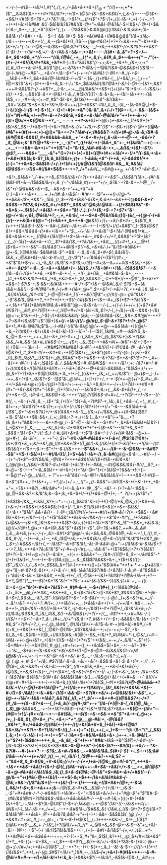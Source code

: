 +:-*(_-(_--#(*_$--+!&)+!_#(*(_((_+_/+$&+&++&+($?_@+*(/()+$-_+;__+*+__($"__&:&$((&++++#+?&(_)&?+;-+($+:(@(#-(&:-$&+&$&(+;(_&-((+----@($+-+$&)+:(#($-$+?&+_/+?&?-(&_-+&)(+__(/+($"+?_$-/(+_(((-/&-+_+)-(-/+_+?+)+*(+&:+!&#&#_&(/-$&)&!&?&?_#&((&-@+"+/_&&)-@&?&/-$+!&$+/-@+$($+$&(-)&;-_&+-_-_((_+$"((&)+"_(_$_-(+-($?&$&$(-&:&#(@(((/_#_&_&(-&:&;&&+;(&-&&!&+((_+&#+++&---$+:(-&&-@+$-&_&+*_&()_#&&+((#&&_@_&&"((&_+:(/&;-_(/&_++-)--+-(_&*++(/__&;-*-(_$+&(*()_(($(-_+()_@-#_&((+)+?+?_+_&&-+$+($"+_&)++&-_(&-+/+*(-(+-/-@&;--&/_$&*-@&;&?+"(&&;--_/-*&;-++&$?-/_/+:&?&?-*+#&?_-___((_-_&)-)+-+/(#+*&;+/--&+(#&:&+_&__&:+;++&!+----/(*(#+-&_&"+?+$+)--&*_$&:+$&_+*(/-----*(/&;(@&/_-+__)(*+_&;(-_&(#_&_$+*--&_+-+$(*-/$"_(+-(#+-_)++&!(/&/_#+?&&_+&?+__#-)+#+"&*&)_#$"(/-++;&+__+&+!-_(&+;+;+"((_#_/()+-+&-#+&_#(($"_@(_+;-*&?&++?-@&-_)+!_@&?_(&#-@&$&$+)(/&!&--@-)-)_#(@-*+#$"-__+&:(++)&:-$+"+(-+-_+(+(&#&!-)-@_)+:-#_)(*-*+$-__)&$-)+#+?_$&+&&(@-)&#&$-/-*_+(_$"+!(&-_((+#&/-(__(/+&&/_/-_(_(++"(@+!&?$"&+_)-_(#++-$+*&_&:-/-/+"&*_$&:&!&#(/&?_@&*(-&)-)-@_/-)-)&?+;&_&?+++#_-&&(/&?-_(/-_+#$?+__(-&-_+;+__@(/&#&/++&$+/(+(*(#+"&:+&-/_--(-/&_&/+:((()-++$_-_&&((&-&+*-@&)+!-&_/_#($_/_)(*($(($?+;&-&+&;_-+-_(&!+_(&+*+;-((&_(&$_++_-#+-&;-(+:-#_#$"-$(-&*_$(_($(/+---&)$"-*&)($&+-_&#+"&$&"&*+&+:&)+?&!+)_$-#+++/(#-+&&&"-#&!_#_#_-(#_--(&-&!(@_)+$-(+&((__(@-)_-(&-*_(-$+!(_+-((+!+#(*-*&"-)&-&"_&+/-/+?(@+:-(_+-&&--(&$+((/+"_#_(+#&;+/-+_@+-&-+?+$&:&;+$&++&-)&(-@&)&/+"++(++-&-+)(_(#_+_@&/++&_(@&#-_-*$?_+-_---+-$+?-&__+&_)+!-_(@+)_+-$&-+)_)(+&$+(+"($(*&!_$&--)+&_$+?(-(+&:+?&$+&_-(/+"+/&/+:$"()$"+:-$&:+)($-(-@++_((__@&-(#&"++(#()+-+:+)-@()+"&*+++?+?(_&#-(+;(#&&&?-+_/(_(+(#-@-/&-&;_/&#-&_(_&_#_@&&-&&&()_#+#&*&&&*_-&_&$__+"+-&+-#+)+(_&-/&--*-@--+_-&&/+?_$_@&*+;&"$?(@+?&-+-+_-_-)(*+*_((/+&(-+/-(&&+_&"+-_+((&#&"--+(--+-_+__+--+&#+:&*+/+"+*(($"+)+"&-(*_$_/&#-#&:&-++_-_&()&;+)&)--$?_/-@$?_----#&$+"____-*&"+"()+?+(+(+)+&(+(_(@+!_#+:+_(&(*+-()+"((-$&;+:&+(+&$+_(#&(&;&-$?_)&;&_&(($&/+;_(($+:($-&&_&;_+$"-(++&_+)-&&$&!(*+_(_(-_)+"++&+&;-$&$(#-/_+(-_)+!(#+*+)()_#_@()&!((_@&$(#-#&__#_#&(&)(@&$&+--_/()&*+#(/&#+$&$++-++?_/+"__+_&#(__+&#_@+*+$_@__-$+/-&($+?-$&#-$_/-+&!+_&)&&+"_(-#+;++&_$?()&/(/&+_(+?(+++&&(-++_&$"-_()&$&"_((_&+_-(#(*-&(&&!-#(+&--/($&$&/&_-(+;&$_-(-$"-/&!&$_#(+-+-*+(+_$?&:_-+?&*-&_++)_-_@__(_+(&"+(-@&#_#&+&+-$_--#&+&-+"++_+&"+#()_)+&+++:&*+____+_)+/(#_&+/&$(+-#(#++-($"+--+()-/(@-*-++$&&-/_$+;+&&"+_(&&_(/_$-*+?_&+(&&(*-&(&+;&;&*+/--&&++-)_@__&_&(-&+?&*&$&-+?$?&;&*(*&$_#+/+$$?-_&$&;&"_@&;&!_@&&_--+(/+$&$(#&"-$-*&*&;--_$(&(_-/-+&(&)-*+$&*+"&!-/_)_(+!+(&;+$-_+?_+$?+"&:(@-/+:&;+;&)_@&!&/+?_-_+_+&:&/_-+--$+&-@_)&/(&&;((()-)&*(_-*+)_@-(-(+&()_/(*--++&*(&_+_#(@+"-)(+&&+*_&+++#-@__(*&)(/+)(*+-+_&(-$+#+-_&($($_#(++++)(&&$-)_-&!&-+-&#-*(_&#(*-*-/_&+;-#--+--)+!&!(/+(_/((+*&#$"(_(-($_&(@&?&!++&&+!&&&&-((*_#+*+!&++"+"_$__-/+"&:-)-+&/&"-$+?&/-@&#&!+#__-&&+&(&_+:+:+;_((@&+()&!(@+!+$+(&-+&--_#&&-/+/+?_&&#$"+?($+(&?_(__(/-(&((--&&+&-+:(/__$?+&&(($_-+?&/(&+-_+&#___(((+#+!_++__@+!($+*&_+_+!++-&&"--_$()&&$"_/++_@(&+$(/+&_+&*&/-)+"&/($+#(@&+-@+-_$_((@&!()&:-$&!&#(_&-$"-*&&-+-&_&+&_$+#+$(_&&(&()-(&&_+_@&$+_&)_--/&:-$-#+/()__((-/$"(*++_(&!_&&(_+(($?(/(#+_-*&"$"&/+$-/+:+)_-&_&/-/&/$"&:+_$?&;+/($(--#+;_&--&*+++#(&+&_(&)-+(&-+_#__+:-&(/$"+:&-_$-_+&++&)&#+)+_-(&)($_/+?&+(#+:+!(&_-($&$&)$?-__++&((_&--&/+/($+"++&_-*&#--&-+-(_+_+!(-_$_+((&__+&#&!&*-$-&+;_--+-_(#_++&&?&/&?-+&#_/+&_+&#-&+/-_&!_&&#&#-_-#+!-$+)_(-+-@$"_#-*&!+?+&&+(-$?_(&-+;&:&&+;&*(*_#(&+*+--#-)+:$"+)&+-@&#(_&/(-$?&+&_+_(*&(&&+:&&()-*-$-#(@&"+#_(-(+#-+()&*_@+"_$++$?+!-*&)+?(_+++&_)&_(&+-_&()&!((&&_/&?-#&"_)-@-@(+&+_)((-++$(/(@$"+;(/(#()-@+:(/&"&)&?_-$"&$(&_@&++?_++?+*(*+;+$((-/_)_#($(&(*-)&+-#+_(&(*$?-*+?&!((&$-$+*+;_)&++"_&_((+&!_#(#(@&;&_+#&!&"(@--_)&/&+_&---*_/-_(__+_((-(-_)+*+/+;((+*&?_+&#(#_)$?(-__&#_#+?(@(*-+-/_)(@+#+/+&-(&!+!&_$?+/-)_(-/&*(+-*_(&--&_&&*-(-/&)(@+-+;$"&+-*(-_/-$(_-/(*&!&_&:&_&#(_-$($_&&;_-_-_-(*&!&#&&-(&!__&#+:&#(@(+-++?+?-/&#+)&/&*$"-/$"(@+)&__+(/-*+(&_-)($(/-$_@(#()_$-@-&+?$?+!-(+*_@__$?&*+!_#+&-@&?&;$"&*-_-)-#&(-*(/&"&-&/_@(@(+-+_@--+_&&(&&-+)_((@(/-+&;+?_/(#&)_)+-&/+(_&&-(*&)_-&)-(((-+&)+"-(--($((_)&#&_+#---&$?($_&-&_@+:&-+-+_+++_&/--&+_/+!-#++_)-)_&&*_&+(_@_$&?&:+)_/&:+?_)_$&(&&_/+#_&&-(&+#_((#&$-(+;__-(_$+;-_&_($()-++#_&+#_(+-(#&"+:&!+(-$++((_/()&!-++(&+-(-__-(#&#$?(#&#&_&)-$-@(-+*&!()((+(-@()&&-@_-&/-((#(@&?+)_#_$+#-#(*--&#+&_+-+(@($&/+;__&+$"(@_#+--#(-_@+(+;&(--$?_/()_$($_/&;&?__((&"&(+:_@_$&#&"+$+!-#&$-$+$-*&_+?&)-$++&-$?($+?+-_#+:--&(+*-@(+-(-&+;($&)_$-&_/_$&*&:_#($+#_@&#($&:-*+++/&!+;+;-(&?+#+!-#(+()(#&&_&+/((&?&(&+&!(#+:_--/-&+;_)&?+--@_+&:&)-$&$_&&;+"&(&$+;(/++-@_&+?+?(*&*+$(@()&$&;+:&_+!+:-)_((/&++-_/&_+(_++/&/$"(--@+)_$--_)-)+--++_&+(+&+_/&!&?+$--($$"&:_@(#+__(+!(+(++/_+-*-$(*_+-@(+_(+$_#+;_#-*+!+$&*&+_@+:(/&_-/(@_)+?(&+/+:-+-/-+&/-$+$&;&!++_+-(_++*_)_)+?&!-++#&+_#(#+"-+&(-&&?(#+"-)&$-_((+?(#+/+(---(&(&$+;&;+(__&&-$+&()+_(_-+(/+*&+-@_-(#-&-)_#&$_@+:&:-+_++"($(@_/$?(@_)&$-#+#+(_-+?(@-++)-(&*--((-#((_-_+&:-(+/&_&_-_($+"_$_(+!((+"($($+$&;+?(#$?-*_)&;_&(_+&&--(_+(__#_(_-&)+-+;-(&#$?((++&:((+;+-(_+)(+(/-/_/&(-)$?+)(+-+(/+"-&----&$(&&$+$-&(/_$&"_$+"-&+*(*&?&)+/+-&((&&*&++_&-()__((&;+(+/_$&&_@++(#-$&)($$?+!&-$"&!+++$&-&&+_(_+;_@&;+?-*_/+!&:(__&+:+*&"(-+"&___+?(&_&+/+"&&&!+!----&++#-@_/--$"-@+-&!+_&+--_$+#+*-_&*&+(&&&(*&)&?-)(_-@&?+!((_&_-__-__-&/_&(-&;-#+!&$&)+?+"_+-)($-*&"---)&"+&_&+?_&&&+!&)+$+?-)((-$_)-(-#_@(+&*&-+;$"&-&#+!-(-/-(+((#_-&(_&-_-@+)--_@+#-(__&!-$(+___+_-+"-)_$_)+"-#&*-__/&#-#&)&$+:+(-&+!_@$?&__@&#(+(&+)$?(*&_+;&/-*&!_@_)(#+&&+($+(()_@()-*&;(/_(&(+(($+:$?-&(((+-_+*+!(/&*-_-/(#($((&((++(&*+;&:+-$"+!+-&:(/(&+++_-__-$"&&+:_/+--/(#-+-&-@&!&-+-&#$?-$&"+:($-/-$&)+)+:-#(/&:(((/_)+$+&&?-/&*-/(_&-&#(__@(@+_&:&-__-#(/-$-)--($+"-/(+$"--$?($&/&_-@(&+?+*++&$&!(/&(($+#(&-+&)&*&!(_(@(@+)_/($&!+!&!&?-#+)_+&#-*(+&:($-)+:-#&&_--#(@&$&)&_&(-#(/_/__&?_+-#-@+*-$-)--+"+:&_&(&(++-#+&+(+(+"&(-@+"(*(+(&(@+?&&&-+!(+()-*-$_@(*+/_-_@__(/&/($_-+?$"_++-_+&"&&(-_+&$-@$?+/&&(&_)&)(+(--++*&&+)-#($--&*$"_)(#+$+_+:$?+(&+_$+_(-+?_/((+(+/+;_-(($"+$_+()-$_&_&&"+-(#_)($+&-*(+&!-)++_+&-+"+_+?&++*&?(_-#&:&#+*+(+(+&_&+*-@__$"-*_+&!-$+$-*_(+?+&(_+:&$&;-@_@+$&-&?+:&/&"&;&--$+;&_+&+$+!_/-*()+&&$-@+)+;-*___@$?(/++(_&?$"+"(+&$($-/&&__+:&&(_&?+;+*+-+)+)_$&#$"&)-/(-+!()-@(/+&_@&_(/(*&$+-&(_+&:+)+:_+&&&+(*+&&#_$&;(+&+(/-*_#+:$?(/_&(#+$+&((++&+-$&!&)((+:&++"&)&"-_&_&+_&((+--)-@+;(&_)(@_((/_+(+-+-#(/(+(*&#-_&(+?(*-+_$&$++&#(&(+_&(-+;+)&?-_-(-(+"+($"&$&"++&/&-&_-/_#_&+/(-_+_+$"&*-#(*(__/+?&$&)(+_@&&---/&!+$_)&!+&+++*&($?-&(*+;_((+&)+(&/+!&"$?-&_)$"-+_$&*_+&)&:&;(@((+/(@+!_@+;++&*(@_&&"$"+_&(&$($+_-($"_@+?&;+#&?_++#-_&_&#(_&__&+!&;(++;-)-(+_&)--&#(+$"_@_@(_+;&)+$&;&&_@&&(@_+&:+:+!_)_(()_#_-&&_#-/(_--(+--&_+)--_+&_($_@+/&;+_+)+&_&(_&/+;_@+&-((/(/&"&/$"&!+#&?_@-(_$+;(*-#_$&&+)&!+(_+-)&!$?--&*$"&!&!_-&!-#-&&#-@+"-+(/&!&$-#-&_/&*($+?+-+?_)&_+++&+?&;&?&"$"+(-#_+-((-(#_(_-__-&&:&"+*+($?&$&;(*+?+/(*((&)&?(#+?(+&:-)+!_+_@+/+_()--&:&*__+)_(_++-_&_$&&+"--_(&#-/(((@+&_$+:+/&#&_$"-*(/+(+((&((+:_/--+-(*-$-_($($_$&;(@__+;&;_&($$?&&&&+&+:_+($+(_&((_((-_($"_)&/(/-)_/-_&*(*_$_$&&_&+?(#-)+++*+/()+(+"&$(#_#__+"+$+!+*+-(/+$__&!(&-@+"&;-#-*&?+$_&(*+_+(+&-(+:_#&-(&&?&$$?(#&-(+&?&)-)-&_#--&"&$&&+(+"&*&)-&-(&:+:($+&&#_++(&;+!+(_/()_@(&-+-)&)+?&#$?+?_@&-(/&-+;+?_-_-&*+?_@$"(*__+--$((+*&_+?&"&(+"+?&;-++#-(&:((_&&--)(_((&;((_+_#-$+_+-($_((-&:_+&+_@__+"&:(*-#+_&_+?&($?-*_#(#-&-+_--$+/(#+)_)__+:(&&&(@_$&-+)+_&:+__@_(+!+#&:_+&&++&_+_&-($-#&(&:-/()-#&+$?_$&&&:(@_#-*+!-@-&+$+/_&&;&__-&?_($"-)_(_@(@$?+&+"+$-$&(+-+;-(-@(-_)+;&+&(+#_+_/(-+_&!+/&?-*+/-/+?_#((+:_)+*(&(/+:+;__(*&!&+&*+(++_-(++/&+_#&+__+/-&++(-_#($-/&!(--#()(/+(&++"&?_-(/-*&:+;-/&!_$(*-#+?(@+)_/$?&"&*&;+/-(_((/&:&;_)&$&#_#_)&/_#(&_$()-+&/_@&*&(+)+?(++/_/__-#$?+++;+#+#&:-/-)(/($_/+++$+:(--&+?_&-_(#+:_/(/+"-(&;&-+?_#(&++(+-$+;-*&&&&+/&-(&+_-)+?-#&;$"+?(#-(+?_/_+-(_@_)&#&"_@()&(($+/+-&?_$-&-#-+(#&*&)-#&#_(+#((+#_)-*&&(++*&(_)_@&?-@(#&-_#$?_#&/&&--+;+)+___-++)_-_-$?_+&-&)_&_+&:_&(#&-+)(@_+(/&!($(#&;-#(@(+-$&_+(&/+?_#(#&#+*-)_@&/_/+#--(#&)-++(-@+/&?+_+)&!+:()($-+&)+(+?+/$"+*(&&;_+-+_/+_&/&"+_$"+!(--$+#&*+)-)-*&)(@((_#_@(_+#+/+:+-((_+-+&:&$+$(+&*_-+:--&?+((#-++"&:__-$+_&:+-(&-&&*&"+$(*&#+!()-@+$-@_#--&*(&&)_(&_(#-/__+/_#(@_/&-___/(++)+;-_-)+_-+&!-@_-+&++&/-#-$_-_--)&;&-+)&?-/_+((---@_(_@_+_#-$+"+/&;_#$?((&/-&+&_+&!++&(+-&$&:&+&(-$-&+((*_-_/(__/-@($-*(*_/&:+*&_&#_+-*(-&/-_&:-_--_+_($"_((#-+$?&;+$+;_--+&-(*&)+&(/-)(@((&_++&;&)+(&(--_/-(+(&#+!_-&*&(-/+$+(+_-(_/-$+;($-&+:&:-_(&+;-/&#--&&(-(&$?&#-&(@&!+$(@+&(*-&&!&$((&#+&()__-/&$_@(_+&(++(_+_#+_&--+(-&!(/(+(_(@+#+#+?&---++-*_)-++)&_+*&;(((/&(-/&/+)+?&)($_/-#(*+$&?__(*_/_@_-_@&*&&&-+?&/&:+!_/+/-@()+$+!(&(@+"_)+)(/&;+++?(#&#(+_(&!_#&(+/+&&!&:+&(--#-/()+$-/_&&!(-+:&:_-_#&:-/_)($+:&&-@-+$?(#+*&/+-(+_@&)&!&)+-_&$"_+_-(@-+-/(&(+-)&&-*(&&?_&&?&(_)()_+(*_$(_+--+&++#-(()_@&&$?+;-/+?(#_/&--+($--$?+&---(_(+&_&(/-@(#-)$"+-+"()&-(*(@-$-(_/&((@_)&_-(_$_)_@__-&&_&#&__-+-(*+)&?+#&$--(*&"+)&!+!$?&;&?+_&&__+*-*+&(@+-_((#+"--(#_@+!+!(/-_(#++(&-$-$+---&#($&_-+-$($-+&-+$&:+*&"$"+&-*-(_@+:+(+;_)-&&_&(_@+&+_(*-_+&+;-*+*_@___@-#&:+_-@(&&?_#&!+"_#+/+&&$-/()(#_&(+-)++-/_)()+_&/(&+#+$_(+&((-*&+(@&?&&+)&/+*&?(+-$+?(/&/+$-/()_/-++)+"+)()_++/_+_)+$-__$--$?_@_-__($+"(*_/_&&)(_&;+!+-(/-/&)-(+(-*+)++$"-/-)&*+$+#&/&*&)&+&+_)+-+_+&-@&!(_-(+"$?+!-(&$&:+-+*+_&__-&_&(_-$"+!+-+"_#_#&:-/__&$-*&"($(@+/_-&#+((-()&-&:_$(*&?&!+)+(&(&+&$+__$&:-&-@+*&"-)-)&&-)&?---$_#(&_)+:_+&/+:-*_&--&?(#---#-(+*+*+?-*+-$?&;_&+#-/&#&-_-+#(@&!&&_$(#+)-$(-+:_$+:+!&;&#(/&&_--_+/+_-$+$(++/$?_)()_--_+!_/&!(-(_($_@+*-+&?-+_+&;_$$?-+$"&*&+_$_&_$-$()&_+#-&()&;(/+/+-(-(++)+&-)(@&;_@+#(-&"(*_++*&-+)&++*&$-+_&&!_)+(_&+)-@((_((*_#&-+#(++--#+$&-+&&(+/+:&-__++_@(@$?-&_+_@-#&+&!+)&!(/&$_/&;()_$+&-$(@&;-@-)&"+$+#&*-&+/+#&((--(-@_/&*-*+"+((#&(-@++(&(/(--++$(-&;+$++-/(&+_&)&)_#&_&$-(-@&;+#&:-/(/$"&/&*((--+_+)_&(-()-*+:()+--*-+&;+(($+#&+(@+;+-&:&(_#&)+!-$+;&:-*&_+++;&__--/_@($_&-#+(&__&(@-/-(+)&:+-_/&:&-_-$"+#+&_#_#-/-*-)-#&#&!(-+!&___(#+-()+"+!&&(&_+&/+)_+-)+"_#_@_-$"+"$"&#-$-_(#&/&$(@_#(_+?(#&$&$-/&_&*+/+&&:&&&#-/--+&-*+#-)&;+(()(*+#-*(+&#(&++$"_-+/&(-+$?(&-@(#$"(/-$+:_(-)&&_@-+_+-@$"()&!-((--/&!&*+#(+-@(&+/-)_(&/-/&:+*_/++(_---++:&#&!&:_(&#&&_&(-()&#_(_((&-@+?+$_@(*(&+?&!&!&"_@-++_&!&+_@++&(&?&;&*&?-*+"+*-)+)+:-&&+-$&$&(_$(_(@_(+/__(-+&&#+#+;&:_#_)++_@+_+"&+-$-)+!_$(&(__(+)+++-+&&:-/__&!+__(($(#()_@&:+*($-__&_+-/-)&!_(+?(@&/++()_/(*-+_@&*&_&$-@+-&:_$--&"+:_+&(-_&!+-(@+:-+$"-(-/-)&:(($?&(&/&$+$+(+_+(-(-$_-&#(+&/(&$"-(+;+/_)($__+*-_(++&_@&)+$+-&$&&+--_+++;+?-((_++_$_#+"&-_$($(_&?+*(__@_$+_(#+!($+&$"((+?__+&_-((+--#+$&_--+/_$+$-$_-&+$?(__$(/+-&/+/+_-$&(+?&$-&-_(*&:_(-@+:-@+;_(-/(#+/+;+*&(_+(/(@$"__(--*+?+;-)+(-&(*+;_&_)--&!-&-$+:-/_/(((-+)(*+!()&(&$+"_++!_+(-(@_$_#$?+/&/+*_)&#_--_(/&$__-/+;+&+)-#(#(&+++_---&-#-@&!+#+#-+-+()+)&!_-&!+!+:&_&__-(+&#&+$?(-+)&:&?_-&$(&-(()&_-)__&#+;+_
